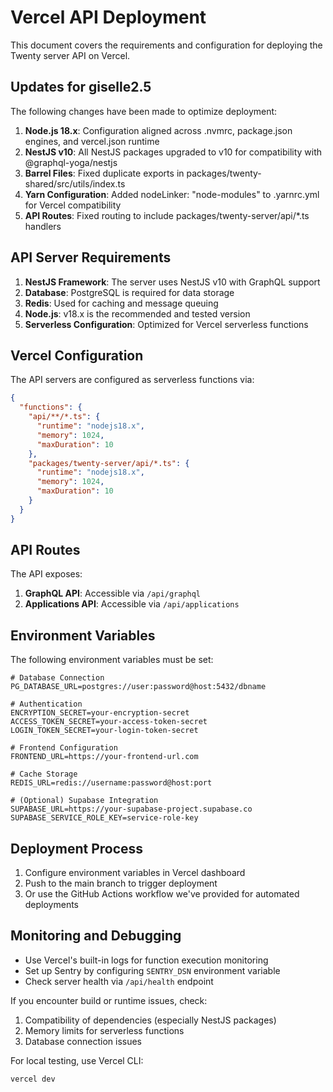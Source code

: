 # Vercel API Deployment

This document covers the requirements and configuration for deploying the Twenty server API on Vercel.

## Updates for giselle2.5

The following changes have been made to optimize deployment:

1. **Node.js 18.x**: Configuration aligned across .nvmrc, package.json engines, and vercel.json runtime
2. **NestJS v10**: All NestJS packages upgraded to v10 for compatibility with @graphql-yoga/nestjs
3. **Barrel Files**: Fixed duplicate exports in packages/twenty-shared/src/utils/index.ts
4. **Yarn Configuration**: Added nodeLinker: "node-modules" to .yarnrc.yml for Vercel compatibility
5. **API Routes**: Fixed routing to include packages/twenty-server/api/*.ts handlers

## API Server Requirements

1. **NestJS Framework**: The server uses NestJS v10 with GraphQL support
2. **Database**: PostgreSQL is required for data storage
3. **Redis**: Used for caching and message queuing
4. **Node.js**: v18.x is the recommended and tested version
5. **Serverless Configuration**: Optimized for Vercel serverless functions

## Vercel Configuration

The API servers are configured as serverless functions via:

```json
{
  "functions": {
    "api/**/*.ts": {
      "runtime": "nodejs18.x",
      "memory": 1024,
      "maxDuration": 10
    },
    "packages/twenty-server/api/*.ts": {
      "runtime": "nodejs18.x",
      "memory": 1024,
      "maxDuration": 10
    }
  }
}
```

## API Routes

The API exposes:

1. **GraphQL API**: Accessible via `/api/graphql`
2. **Applications API**: Accessible via `/api/applications`

## Environment Variables

The following environment variables must be set:

```
# Database Connection
PG_DATABASE_URL=postgres://user:password@host:5432/dbname

# Authentication
ENCRYPTION_SECRET=your-encryption-secret
ACCESS_TOKEN_SECRET=your-access-token-secret
LOGIN_TOKEN_SECRET=your-login-token-secret

# Frontend Configuration
FRONTEND_URL=https://your-frontend-url.com

# Cache Storage
REDIS_URL=redis://username:password@host:port

# (Optional) Supabase Integration
SUPABASE_URL=https://your-supabase-project.supabase.co
SUPABASE_SERVICE_ROLE_KEY=service-role-key
```

## Deployment Process

1. Configure environment variables in Vercel dashboard
2. Push to the main branch to trigger deployment
3. Or use the GitHub Actions workflow we've provided for automated deployments

## Monitoring and Debugging

- Use Vercel's built-in logs for function execution monitoring
- Set up Sentry by configuring `SENTRY_DSN` environment variable
- Check server health via `/api/health` endpoint

If you encounter build or runtime issues, check:
1. Compatibility of dependencies (especially NestJS packages)
2. Memory limits for serverless functions
3. Database connection issues

For local testing, use Vercel CLI:
```bash
vercel dev
```